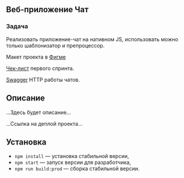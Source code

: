## Веб-приложение Чат

### Задача
Реализовать приложение-чат на нативном JS, использовать можно только шаблонизатор и препроцессор.

Макет проекта в [Фигме](https://www.figma.com/file/jF5fFFzgGOxQeB4CmKWTiE/Chat_external_link?type=design&node-id=0-1&mode=design&t=v5FMphz9BWh5zNxj-0)

[Чек-лист](https://code.s3.yandex.net/web-developer/checklists-pdf/middle_frontend/%D0%A7%D0%B5%D0%BA%D0%BB%D0%B8%D1%81%D1%82_%D0%B4%D0%BB%D1%8F_%D1%81%D0%B0%D0%BC%D0%BE%D0%BF%D1%80%D0%BE%D0%B2%D0%B5%D1%80%D0%BA%D0%B8._1_%D0%9C%D0%BE%D0%B4%D1%83%D0%BB%D1%8C.pdf) первого спринта.

[Swagger](https://ya-praktikum.tech/api/v2/swagger/#/) HTTP работы чатов. 

## Описание

...Здесь будет описание...

...Ссылка на деплой проекта...

## Установка

- `npm install` — установка стабильной версии,
- `npm start` — запуск версии для разработчика,
- `npm run build:prod` — сборка стабильной версии.
